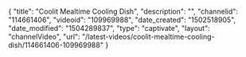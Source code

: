 {
    "title": "Coolit Mealtime Cooling Dish",
    "description": "",
    "channelid": "114661406",
    "videoid": "109969988",
    "date_created": "1502518905",
    "date_modified": "1504289837",
    "type": "captivate",
    "layout": "channelVideo",
    "url": "\/latest-videos\/coolit-mealtime-cooling-dish\/114661406-109969988"
}